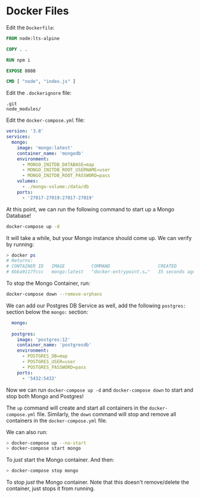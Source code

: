 # Docker Files

Edit the `Dockerfile`: 
```Dockerfile
FROM node:lts-alpine

COPY . .

RUN npm i

EXPOSE 8080

CMD [ "node", "index.js" ]
```

Edit the `.dockerignore` file: 
```ignore
.git
node_modules/
```

Edit the `docker-compose.yml` file: 
```yml
version: '3.8'
services:
  mongo:
    image: 'mongo:latest'
    container_name: 'mongodb'
    environment: 
      - MONGO_INITDB_DATABASE=map
      - MONGO_INITDB_ROOT_USERNAME=user
      - MONGO_INITDB_ROOT_PASSWORD=pass
    volumes: 
      - ./mongo-volume:/data/db
    ports:
      - '27017-27019:27017-27019'
```

At this point, we can run the following command to start up a Mongo Database!
```bash
docker-compose up -d
```

It will take a while, but your Mongo instance should come up. We can verify by running:
```bash
> docker ps
# Returns:
# CONTAINER ID   IMAGE          COMMAND                  CREATED          STATUS       
# 6bba9117fccc   mongo:latest   "docker-entrypoint.s…"   35 seconds ago   Up 34 seconds
```

To stop the Mongo Container, run:
```bash
docker-compose down --remove-orphans
```

We can add our Postgres DB Service as well, add the following `postgres:` section below the `mongo:` section:
```yml
  mongo:
    ...
  postgres:
    image: 'postgres:12'
    container_name: 'postgresdb'
    environment: 
      - POSTGRES_DB=map
      - POSTGRES_USER=user
      - POSTGRES_PASSWORD=pass
    ports: 
      - '5432:5432'
```

Now we can run `docker-compose up -d` and `docker-compose down` to start and stop both Mongo and Postgres!

The `up` command will create and start all containers in the `docker-compose.yml` file.
Similarly, the `down` command will stop and remove all containers in the `docker-compose.yml` file.

We can also run:

```bash
> docker-compose up --no-start
> docker-compose start mongo
```

To _just_ start the Mongo container. And then:

```bash
> docker-compose stop mongo
```

To stop _just_ the Mongo container. Note that this doesn't remove/delete the container, just stops it from running.